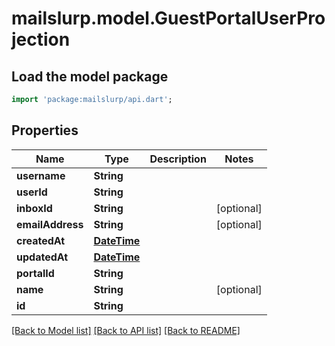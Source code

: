 # mailslurp.model.GuestPortalUserProjection

## Load the model package
```dart
import 'package:mailslurp/api.dart';
```

## Properties
Name | Type | Description | Notes
------------ | ------------- | ------------- | -------------
**username** | **String** |  | 
**userId** | **String** |  | 
**inboxId** | **String** |  | [optional] 
**emailAddress** | **String** |  | [optional] 
**createdAt** | [**DateTime**](DateTime) |  | 
**updatedAt** | [**DateTime**](DateTime) |  | 
**portalId** | **String** |  | 
**name** | **String** |  | [optional] 
**id** | **String** |  | 

[[Back to Model list]](../README#documentation-for-models) [[Back to API list]](../README#documentation-for-api-endpoints) [[Back to README]](../README)



